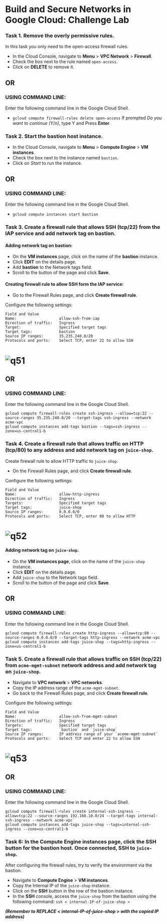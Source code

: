 # Build and Secure Networks in Google Cloud: Challenge Lab

### Task 1. Remove the overly permissive rules.

In this task you only need to the open-access firewall rules.

- In the Cloud Console, navigate to **Menu** > **VPC Network** > **Firewall**.
- Check the box next to the rule named `open-access`.
- Click on **DELETE** to remove it.

## OR

### USING COMMAND LINE:

Enter the following command line in the Google Cloud Shell.

- `gcloud compute firewall-rules delete open-access`
  If prompted _Do you want to continue (Y/n)_, type Y and Press **Enter**.

### Task 2. Start the bastion host instance.

- In the Cloud Console, navigate to **Menu** > **Compute Engine** > **VM instances**.
- Check the box next to the instance named `bastion`.
- Click on _Start_ to run the instance.

## OR

### USING COMMAND LINE:

Enter the following command line in the Google Cloud Shell.

- `gcloud compute instances start bastion`

### Task 3. Create a firewall rule that allows SSH (tcp/22) from the IAP service and add network tag on bastion.

#### Adding network tag on bastion:

- On the **VM instances** page, click on the name of the **bastion** instance.
- Click **EDIT** on the details page.
- Add **bastion** to the Network tags field.
- Scroll to the button of the page and click **Save**.

#### Creating firewall rule to allow SSH form the IAP service:

- Go to the Firewall Rules page, and click **Create firewall rule**.

Configure the following settings:

```
Field and Value
Name:                   allow-ssh-from-iap
Direction of traffic:   Ingress
Target:                 Specified target tags
Target tags:            bastion
Source IP ranges:       35.235.240.0/20
Protocols and ports:    Select TCP, enter 22 to allow SSH
```

# ![q51](./Assets/Q5_1.png)

## OR

### USING COMMAND LINE:

Enter the following command line in the Google Cloud Shell.

```
gcloud compute firewall-rules create ssh-ingress --allow=tcp:22 --source-ranges 35.235.240.0/20 --target-tags ssh-ingress --network acme-vpc
gcloud compute instances add-tags bastion --tags=ssh-ingress --zone=us-central1-b
```

### Task 4. Create a firewall rule that allows traffic on HTTP (tcp/80) to any address and add network tag on `juice-shop`.

Create firewall rule to allow HTTP traffic to `juice-shop`.

- On the Firewall Rules page, and click **Create firewall rule**.

Configure the following settings:

```
Field and Value
Name:                   allow-http-ingress
Direction of traffic:   Ingress
Targets:                Specified target tags
Target tags:            juice-shop
Source IP ranges:       0.0.0.0/0
Protocols and ports:    Select TCP, enter 80 to allow HTTP
```

# ![q52](./Assets/Q5_2.png)

#### Adding network tag on `juice-shop`.

- On the **VM instances page**, click on the name of the `juice-shop` instance.
- Click **EDIT** on the details page.
- Add `juice-shop` to the Network tags field.
- Scroll to the button of the page and click **Save**.

## OR

### USING COMMAND LINE:

Enter the following command line in the Google Cloud Shell.

```
gcloud compute firewall-rules create http-ingress --allow=tcp:80 --source-ranges 0.0.0.0/0 --target-tags http-ingress --network acme-vpc
gcloud compute instances add-tags juice-shop --tags=http-ingress --zone=us-central1-b
``` 


### Task 5. Create a firewall rule that allows traffic on SSH (tcp/22) from `acme-mgmt-subnet` network address and add network tag on `juice-shop`.

- Navigate to **VPC network** > **VPC networks**.
- Copy the IP address range of the `acme-mgmt-subnet`.
- Go back to the Firewall Rules page, and click **Create firewall rule**.

Configure the following settings:

```
Field and Value
Name:                   allow-ssh-from-mgmt-subnet
Direction of traffic:   Ingress
Targets:                Specified target tags
Target tags:            `bastion` and `juice-shop`
Source IP ranges:       IP address range of your `aceme-mgmt-subnet`
Protocols and ports:    Select TCP and enter 22 to allow SSH
```

# ![q53](./Assets/Q5_3.png)

## OR

### USING COMMAND LINE:

Enter the following command line in the Google Cloud Shell.

```
gcloud compute firewall-rules create internal-ssh-ingress --allow=tcp:22 --source-ranges 192.168.10.0/24 --target-tags internal-ssh-ingress --network acme-vpc`
gcloud compute instances add-tags juice-shop --tags=internal-ssh-ingress --zone=us-central1-b
```

### Task 6: In the Compute Engine instances page, click the SSH button for the bastion host. Once connected, SSH to `juice-shop`.

After configuring the firewall rules, try to verify the environment via the bastion.

- Navigate to **Compute Engine** > **VM instances**.
- Copy the Internal IP of the `juice-shop` instance.
- Click on the **SSH** button in the row of the bastion instance.
- In the **SSH** console, access the `juice-shop` from the bastion using the following command:
  `ssh < internal-IP-of-juice-shop >`

**_(Remember to REPLACE < internal-IP-of-juice-shop > with the copied IP address)_**
